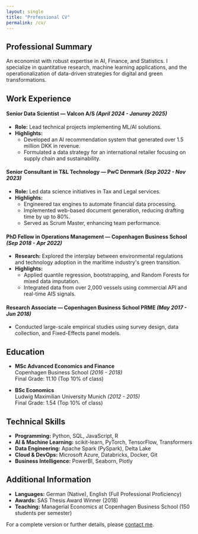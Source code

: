 ```yaml
---
layout: single
title: "Professional CV"
permalink: /cv/
---
```

## Professional Summary

An economist with robust expertise in AI, Finance, and Statistics. I specialize in quantitative research, machine learning applications, and the operationalization of data-driven strategies for digital and green transformations.

## Work Experience

#### Senior Data Scientist — Valcon A/S *(April 2024 - Januray 2025)*
- **Role:** Lead technical projects implementing ML/AI solutions.
- **Highlights:**
  - Developed an AI recommendation system that generated over 1.5 million DKK in revenue.
  - Formulated a data strategy for an international retailer focusing on supply chain and sustainability.

#### Senior Consultant in T&L Technology — PwC Denmark *(Sep 2022 - Nov 2023)*
- **Role:** Led data science initiatives in Tax and Legal services.
- **Highlights:**
  - Engineered tax engines to automate financial data processing.
  - Implemented web-based document generation, reducing drafting time by up to 80%.
  - Served as Scrum Master, enhancing team performance.

#### PhD Fellow in Operations Management — Copenhagen Business School *(Sep 2018 - Apr 2022)*
- **Research:** Explored the interplay between environmental regulations and technology adoption in the maritime industry's green transition.
- **Highlights:**
  - Applied quantile regression, bootstrapping, and Random Forests for mixed data imputation.
  - Integrated data from over 2,000 vessels using commercial API and real-time AIS signals.

#### Research Associate — Copenhagen Business School PRME *(May 2017 - Jun 2018)*
- Conducted large-scale empirical studies using survey design, data collection, and Fixed-Effects panel models.

## Education

- **MSc Advanced Economics and Finance**  
  Copenhagen Business School *(2016 - 2018)*  
  Final Grade: 11.10 (Top 10% of class)

- **BSc Economics**  
  Ludwig Maximilian University Munich *(2012 - 2015)*  
  Final Grade: 1.54 (Top 10% of class)

## Technical Skills

- **Programming:** Python, SQL, JavaScript, R  
- **AI & Machine Learning:** scikit-learn, PyTorch, TensorFlow, Transformers  
- **Data Engineering:** Apache Spark (PySpark), Delta Lake  
- **Cloud & DevOps:** Microsoft Azure, Databricks, Docker, Git  
- **Business Intelligence:** PowerBI, Seaborn, Plotly

## Additional Information

- **Languages:** German (Native), English (Full Professional Proficiency)  
- **Awards:** SAS Thesis Award Winner (2018)  
- **Teaching:** Managerial Economics at Copenhagen Business School (150 students per semester)

For a complete version or further details, please [contact me](mailto:franz.buchmann07@gmail.com).

